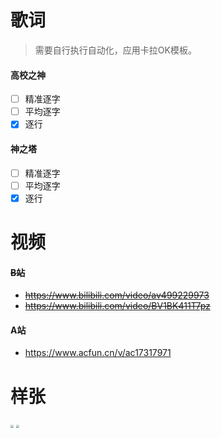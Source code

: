 # 歌词

> 需要自行执行自动化，应用卡拉OK模板。
>

#### 高校之神

- [ ] 精准逐字
- [ ] 平均逐字
- [x] 逐行

#### 神之塔

- [ ] 精准逐字
- [ ] 平均逐字
- [x] 逐行

# 视频

#### ~~B站~~

- ~~https://www.bilibili.com/video/av499229973~~
- ~~https://www.bilibili.com/video/BV1BK411T7pz~~

#### A站

- https://www.acfun.cn/v/ac17317971

# 样张

<img src="https://i0.hdslb.com/bfs/album/148a6fe44d772e2caa328713e43210476523a42a.webp" style="zoom:33%;" />

<img src="https://i0.hdslb.com/bfs/album/b9defb778fda89c8b1649ca3f6511a576bd49839.webp" style="zoom:33%;" />

